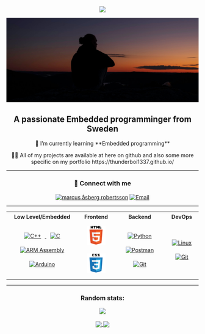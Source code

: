<p align="center">
<a href="https://www.fontspace.com/category/marvel">
  <img align="center" src="https://see.fontimg.com/api/renderfont4/7BeAw/eyJyIjoiZnMiLCJoIjo0NiwidyI6MTAwMCwiZnMiOjQ2LCJmZ2MiOiIjRTQ1MjUwIiwiYmdjIjoiI0ZGRTYzOCIsInQiOjF9/dGhlIE1JR0hUWSBUSFVOREVSQk9J/love-and-thunder.png" />
</a>

![alt text](https://github.com/Thunderboi1337/Thunderboi1337/blob/main/DSCF5795.jpg)

<p align="center">
<h2 align="center">A passionate Embedded programminger from Sweden</h2>

<p align="center">
🌱 I’m currently learning **Embedded programming**
</p>
<p align="center">
👨‍💻 All of my projects are available at here on github and also some more specific on my portfolio https://thunderboi1337.github.io/
</p>

________________________________________________________
<h3 align="center">🔗 Connect with me</h3>
<p align="center">
<a href="https://www.linkedin.com/in/marcus-%C3%A5sberg-robertsson-641173113/" target="blank"><img align="center" src="https://raw.githubusercontent.com/rahuldkjain/github-profile-readme-generator/master/src/images/icons/Social/linked-in-alt.svg" alt="marcus åsberg robertsson" height="30" width="40" /></a>

 <a href="mailto:marcus.asberg.98@gmail.com" target="blank">
    <img align="center" src="https://www.reshot.com/preview-assets/icons/S2C7DXKAG6/email-S2C7DXKAG6.svg" alt="Email" height="30" width="30" />
  </a>
</p>

________________________________________________________


<div align="center">
<table>
  <tr>
    <th align="center">Low Level/Embedded</th>
    <th align="center">Frontend</th>
    <th align="center">Backend</th>
    <th align="center">DevOps</th>
  </tr>
  <tr>
    <!-- Low Level Icons -->
    <td align="center">
      <a href="https://www.cplusplus.com/" target="_blank">
        <img style="margin: 10px" src="https://profilinator.rishav.dev/skills-assets/cplusplus-original.svg" alt="C++" height="50" />
      </a>
      <a href="https://www.cprogramming.com/" target="_blank">
        <img style="margin: 10px" src="https://profilinator.rishav.dev/skills-assets/c-original.svg" alt="C" height="50" />
      </a>
      <a href="https://www.arm.com/architecture/cpu-architecture" target="_blank">
        <img style="margin: 10px" src="https://www.svgrepo.com/show/373445/assembly.svg" alt="ARM Assembly" height="50" />
      </a>
       <a href="https://www.arduino.cc/" target="_blank">
        <img style="margin: 10px" src="https://cdn.worldvectorlogo.com/logos/arduino-1.svg" alt="Arduino" height="50" />
      </a>
    </td>
     <!-- Frontend Icons -->
    <td align="center">
      <a href="https://www.w3.org/html/" target="_blank">
        <img style="margin: 10px" src="https://raw.githubusercontent.com/devicons/devicon/master/icons/html5/html5-original-wordmark.svg" alt="HTML5" height="50" />
      </a>
      <a href="https://www.w3.org/Style/CSS/" target="_blank">
        <img style="margin: 10px" src="https://raw.githubusercontent.com/devicons/devicon/master/icons/css3/css3-original-wordmark.svg" alt="CSS3" height="50" />
      </a>
    </td>
    <!-- Backend Icons -->
    <td align="center">
      <a href="https://www.python.org/" target="_blank">
        <img style="margin: 10px" src="https://profilinator.rishav.dev/skills-assets/python-original.svg" alt="Python" height="50" />
      </a>
      <a href="https://postman.com" target="_blank">
        <img style="margin: 10px" src="https://www.vectorlogo.zone/logos/getpostman/getpostman-icon.svg" alt="Postman" width="40" height="40" />
      </a>
      <a href="https://github.com/" target="_blank">
        <img style="margin: 10px" src="https://profilinator.rishav.dev/skills-assets/git-scm-icon.svg" alt="Git" height="50" />
      </a>
    </td>
    <!-- DevOps Icons -->
    <td align="center">
      <a href="https://www.linux.org/" target="_blank">
        <img style="margin: 10px" src="https://profilinator.rishav.dev/skills-assets/linux-original.svg" alt="Linux" height="50" />
      </a>
      <a href="https://github.com/" target="_blank">
        <img style="margin: 10px" src="https://profilinator.rishav.dev/skills-assets/git-scm-icon.svg" alt="Git" height="50" />
      </a>
    </td>
  </tr>
</table>

</div>

______________________________________________________

<h3 align="center">Random stats:</h3>
<p align="center">
<a href="https://github.com/thunderboi1337/github-readme-stats">
<div align="center">
    <img height="200" src="https://github-readme-streak-stats.herokuapp.com/?user=thunderboi1337&theme=tokyonight" />
</div>

</a>
  
</p>
<p align="center">
<a href="https://github.com/thunderboi1337/github-readme-stats">
  <img height=200 align="center" src="https://github-readme-stats.vercel.app/api?username=thunderboi1337&theme=tokyonight" />
</a>
 

<a href="https://github.com/thunderboi1337/convoychat">
  <img height=200 align="center" src="https://github-readme-stats.vercel.app/api/top-langs/?username=thunderboi1337&theme=tokyonight&layout=compact" />
</a>
  </p>

